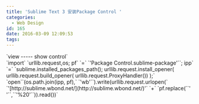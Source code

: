 ```yaml
---
title: 'Sublime Text 3 安装Package Control '
categories:
  - Web Design
id: 165
date: 2016-03-09 12:09:53
tags:
---
```


<div class="line number1 index0 alt2">`view ----- show control`</div>

<div class="line number1 index0 alt2">`import` `urllib.request,os; pf` `=` `'Package Control.sublime-package'``; ipp` `=` `sublime.installed_packages_path(); urllib.request.install_opener( urllib.request.build_opener( urllib.request.ProxyHandler()) );` `open``(os.path.join(ipp, pf),` `'wb'``).write(urllib.request.urlopen(` `'[http://sublime.wbond.net/](http://sublime.wbond.net/)'` `+` `pf.replace(``' '``,``'%20'``)).read())`</div>
